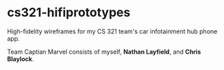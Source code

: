 # cs321-hifiprototypes
High-fidelity wireframes for my CS 321 team's car infotainment hub phone app.

Team Captian Marvel consists of myself, **Nathan Layfield**, and **Chris Blaylock**.

